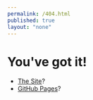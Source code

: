 ```yaml
---
permalink: /404.html
published: true
layout: "none"
---
```


# You've got it!

- [The Site](https://jn0.github.io/)?
- [GitHub Pages](https://help.github.com/pages/)?

